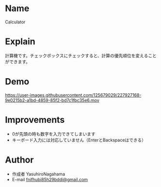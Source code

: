 # Name

Calculator

# Explain

計算機です。チェックボックスにチェックすると、計算の優先順位を変えることができます。

# Demo



https://user-images.githubusercontent.com/125679029/227927168-9e0215b2-a1bd-4859-85f2-bd7c1fbc35e6.mov



# Improvements

* 0が先頭の時も数字を入力できてしまいます
* キーボード入力には対応していません（EnterとBackspaceはできる）

# Author

* 作成者 YasuhiroNagahama
* E-mail fnifhubi85h29bddi@gmail.com

